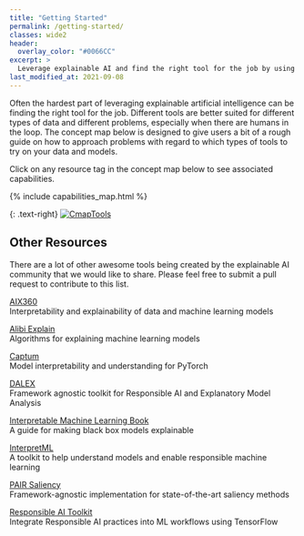 ```yaml
---
title: "Getting Started"
permalink: /getting-started/
classes: wide2
header:
  overlay_color: "#0066CC"
excerpt: >
  Leverage explainable AI and find the right tool for the job by using our interactive concept map.<br />
last_modified_at: 2021-09-08
---
```

Often the hardest part of leveraging explainable artificial intelligence can be finding the right tool for the job. Different tools are better suited for different types of data and different problems, especially when there are humans in the loop. The concept map below is designed to give users a bit of a rough guide on how to approach problems with regard to which types of tools to try on your data and models.

Click on any resource tag in the concept map below to see associated capabilities.

{% include capabilities_map.html %}

{: .text-right}
[![CmapTools](/assets/kitware/images/CmapToolsTrademark.gif)](http://cmap.ihmc.us/)

## Other Resources
There are a lot of other awesome tools being created by the explainable AI community that we would like to share. Please feel free to submit a pull request to contribute to this list.

[AIX360](https://aix360.res.ibm.com/)  
Interpretability and explainability of data and machine learning models

[Alibi Explain](https://docs.seldon.io/projects/alibi/en/latest/)  
Algorithms for explaining machine learning models

[Captum](https://captum.ai/)  
Model interpretability and understanding for PyTorch

[DALEX](https://dalex.drwhy.ai/)  
Framework agnostic toolkit for Responsible AI and Explanatory Model Analysis

[Interpretable Machine Learning Book](https://christophm.github.io/interpretable-ml-book/)  
A guide for making black box models explainable

[InterpretML](https://interpret.ml/)  
A toolkit to help understand models and enable responsible machine learning

[PAIR Saliency](https://pair-code.github.io/saliency)  
Framework-agnostic implementation for state-of-the-art saliency methods

[Responsible AI Toolkit](https://www.tensorflow.org/responsible_ai)  
Integrate Responsible AI practices into ML workflows using TensorFlow
